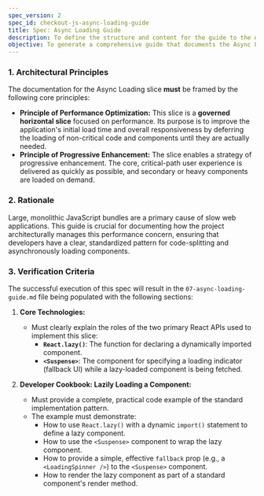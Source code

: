 ```yaml
---
spec_version: 2
spec_id: checkout-js-async-loading-guide
title: Spec: Async Loading Guide
description: To define the structure and content for the guide to the Async Loading & Code-Splitting Cross-Cutting Concern.
objective: To generate a comprehensive guide that documents the Async Loading & Code-Splitting Cross-Cutting Concern (CCC) as a performance-focused horizontal slice.
---
```


### 1. Architectural Principles

The documentation for the Async Loading slice **must** be framed by the following core principles:

*   **Principle of Performance Optimization:** This slice is a **governed horizontal slice** focused on performance. Its purpose is to improve the application's initial load time and overall responsiveness by deferring the loading of non-critical code and components until they are actually needed.
*   **Principle of Progressive Enhancement:** The slice enables a strategy of progressive enhancement. The core, critical-path user experience is delivered as quickly as possible, and secondary or heavy components are loaded on demand.

### 2. Rationale

Large, monolithic JavaScript bundles are a primary cause of slow web applications. This guide is crucial for documenting how the project architecturally manages this performance concern, ensuring that developers have a clear, standardized pattern for code-splitting and asynchronously loading components.

### 3. Verification Criteria

The successful execution of this spec will result in the `07-async-loading-guide.md` file being populated with the following sections:

1.  **Core Technologies:**
    *   Must clearly explain the roles of the two primary React APIs used to implement this slice:
        *   **`React.lazy()`**: The function for declaring a dynamically imported component.
        *   **`<Suspense>`**: The component for specifying a loading indicator (fallback UI) while a lazy-loaded component is being fetched.

2.  **Developer Cookbook: Lazily Loading a Component:**
    *   Must provide a complete, practical code example of the standard implementation pattern.
    *   The example must demonstrate:
        *   How to use `React.lazy()` with a dynamic `import()` statement to define a lazy component.
        *   How to use the `<Suspense>` component to wrap the lazy component.
        *   How to provide a simple, effective `fallback` prop (e.g., a `<LoadingSpinner />`) to the `<Suspense>` component.
        *   How to render the lazy component as part of a standard component's render method.
